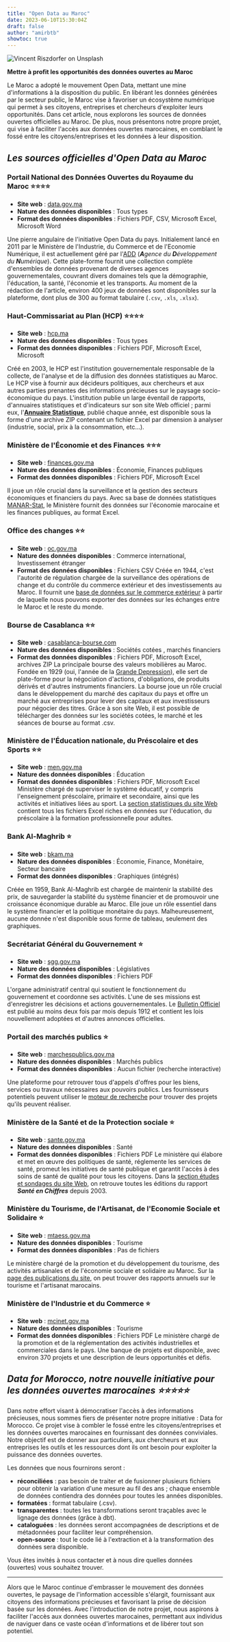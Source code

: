 ```yaml
---
title: "Open Data au Maroc"
date: 2023-06-10T15:30:04Z
draft: false
author: "amirbtb"
showtoc: true
---
```


![Vincent Riszdorfer on Unsplash](https://images.unsplash.com/photo-1541168350939-a118c5c13b4d?ixlib=rb-4.0.3&ixid=M3wxMjA3fDB8MHxwaG90by1wYWdlfHx8fGVufDB8fHx8fA%3D%3D&auto=format&fit=crop&w=2787&q=80)

**Mettre à profit les opportunités des données ouvertes au Maroc**

Le Maroc a adopté le mouvement Open Data, mettant une mine d'informations à la disposition du public. En libérant les données générées par le secteur public, le Maroc vise à favoriser un écosystème numérique qui permet à ses citoyens, entreprises et chercheurs d'exploiter leurs opportunités.
Dans cet article, nous explorons les sources de données ouvertes officielles au Maroc.
De plus, nous présentons notre propre projet, qui vise à faciliter l'accès aux données ouvertes marocaines, en comblant le fossé entre les citoyens/entreprises et les données à leur disposition.

## *Les sources officielles d'Open Data au Maroc*

### Portail National des Données Ouvertes du Royaume du Maroc ⭐⭐⭐⭐
- **Site web** : [data.gov.ma](https://www.data.gov.ma/)
- **Nature des données disponibles** : Tous types
- **Format des données disponibles** : Fichiers PDF, CSV, Microsoft Excel, Microsoft Word

Une pierre angulaire de l'initiative Open Data du pays. Initialement lancé en 2011 par le Ministère de l'Industrie, du Commerce et de l'Economie Numérique, il est actuellement géré par l'[ADD](https://www.add.gov.ma/) (***A**gence du **D**éveloppement du **N**umérique*).
Cette plate-forme fournit une collection complète d'ensembles de données provenant de diverses agences gouvernementales, couvrant divers domaines tels que la démographie, l'éducation, la santé, l'économie et les transports.
Au moment de la rédaction de l'article, environ 400 jeux de données sont disponibles sur la plateforme, dont plus de 300 au format tabulaire (`.csv`, `.xls`, `.xlsx`).


### Haut-Commissariat au Plan (HCP) ⭐⭐⭐⭐
- **Site web** : [hcp.ma](https://www.hcp.ma/)
- **Nature des données disponibles** : Tous types
- **Format des données disponibles** : Fichiers PDF, Microsoft Excel, Microsoft

Créé en 2003, le HCP est l'institution gouvernementale responsable de la collecte, de l'analyse et de la diffusion des données statistiques au Maroc. Le HCP vise à fournir aux décideurs politiques, aux chercheurs et aux autres parties prenantes des informations précieuses sur le paysage socio-économique du pays.
L'institution publie un large éventail de rapports, d'annuaires statistiques et d'indicateurs sur son site Web officiel ; parmi eux, l'[**Annuaire Statistique**](https://www.hcp.ma/downloads/?tag=Annuaires+statistiques+du+Maroc), publié chaque année, est disponible sous la forme d'une archive ZIP contenant un fichier Excel par dimension à analyser (industrie, social, prix à la consommation, etc…).


### Ministère de l'Économie et des Finances ⭐⭐⭐
- **Site web** : [finances.gov.ma](https://www.finances.gov.ma/)
- **Nature des données disponibles** : Économie, Finances publiques
- **Format des données disponibles** : Fichiers PDF, Microsoft Excel

Il joue un rôle crucial dans la surveillance et la gestion des secteurs économiques et financiers du pays.
Avec sa base de données statistiques [MANAR-Stat](https://manar.finances.gov.ma/), le Ministère fournit des données sur l'économie marocaine et les finances publiques, au format Excel.


### Office des changes ⭐⭐
- **Site web** : [oc.gov.ma](https://www.oc.gov.ma/)
- **Nature des données disponibles** : Commerce international, Investissement étranger
- **Format des données disponibles** : Fichiers CSV
Créée en 1944, c'est l'autorité de régulation chargée de la surveillance des opérations de change et du contrôle du commerce extérieur et des investissements au Maroc.
Il fournit une [base de données sur le commerce extérieur](https://services.oc.gov.ma/DataBase/CommerceExterieur) à partir de laquelle nous pouvons exporter des données sur les échanges entre le Maroc et le reste du monde.


### Bourse de Casablanca ⭐⭐
- **Site web** : [casablanca-bourse.com](https://www.casablanca-bourse.com/)
- **Nature des données disponibles** : Sociétés cotées , marchés financiers
- **Format des données disponibles** : Fichiers PDF, Microsoft Excel, archives ZIP
La principale bourse des valeurs mobilières au Maroc. Fondée en 1929 (oui, l'année de la [Grande Depression](https://fr.wikipedia.org/wiki/Grande_D%C3%A9pression)), elle sert de plate-forme pour la négociation d'actions, d'obligations, de produits dérivés et d'autres instruments financiers. La bourse joue un rôle crucial dans le développement du marché des capitaux du pays et offre un marché aux entreprises pour lever des capitaux et aux investisseurs pour négocier des titres.
Grâce à son site Web, il est possible de télécharger des données sur les sociétés cotées, le marché et les séances de bourse au format .csv.


### Ministère de l'Éducation nationale, du Préscolaire et des Sports ⭐⭐
- **Site web** : [men.gov.ma](https://www.men.gov.ma/)
- **Nature des données disponibles** : Éducation
- **Format des données disponibles** : Fichiers PDF, Microsoft Excel
Ministère chargé de superviser le système éducatif, y compris l'enseignement préscolaire, primaire et secondaire, ainsi que les activités et initiatives liées au sport.
La [section statistiques du site Web](https://www.men.gov.ma/Fr/Pages/Statistiques_syspedag.aspx) contient tous les fichiers Excel riches en données sur l'éducation, du préscolaire à la formation professionnelle pour adultes.


### Bank Al-Maghrib ⭐
- **Site web** : [bkam.ma](https://www.bkam.ma/)
- **Nature des données disponibles** : Économie, Finance, Monétaire, Secteur bancaire
- **Format des données disponibles** : Graphiques (intégrés)

Créée en 1959, Bank Al-Maghrib est chargée de maintenir la stabilité des prix, de sauvegarder la stabilité du système financier et de promouvoir une croissance économique durable au Maroc. Elle joue un rôle essentiel dans le système financier et la politique monétaire du pays.
Malheureusement, aucune donnée n'est disponible sous forme de tableau, seulement des graphiques.


### Secrétariat Général du Gouvernement ⭐
- **Site web** : [sgg.gov.ma](https://www.sgg.gov.ma/)
- **Nature des données disponibles** : Législatives
- **Format des données disponibles** : Fichiers PDF

L'organe administratif central qui soutient le fonctionnement du gouvernement et coordonne ses activités.
L'une de ses missions est d'enregistrer les décisions et actions gouvernementales.
Le [Bulletin Officiel](http://www.sgg.gov.ma/BulletinOfficiel.aspx) est publié au moins deux fois par mois depuis 1912 et contient les lois nouvellement adoptées et d'autres annonces officielles.


### Portail des marchés publics ⭐
- **Site web** : [marchespublics.gov.ma](https://www.marchespublics.gov.ma/)
- **Nature des données disponibles** : Marchés publics
- **Format des données disponibles** : Aucun fichier (recherche interactive)

Une plateforme pour retrouver tous d'appels d'offres pour les biens, services ou travaux nécessaires aux pouvoirs publics.
Les fournisseurs potentiels peuvent utiliser le [moteur de recherche](https://www.marchespublics.gov.ma/index.php?page=entreprise.EntrepriseAdvancedSearch&AllAnn) pour trouver des projets qu'ils peuvent réaliser.


### Ministère de la Santé et de la Protection sociale ⭐
- **Site web** : [sante.gov.ma](https://www.sante.gov.ma/)
- **Nature des données disponibles** : Santé
- **Format des données disponibles** : Fichiers PDF
Le ministère qui élabore et met en œuvre des politiques de santé, réglemente les services de santé, promeut les initiatives de santé publique et garantit l'accès à des soins de santé de qualité pour tous les citoyens.
Dans la [section études et sondages du site Web](https://www.sante.gov.ma/Publications/Etudes_enquete/Pages/default.aspx), on retrouve toutes les éditions du rapport ***Santé en Chiffres*** depuis 2003.


### Ministère du Tourisme, de l'Artisanat, de l'Economie Sociale et Solidaire ⭐
- **Site web** : [mtaess.gov.ma](https://mtaess.gov.ma/)
- **Nature des données disponibles** : Tourisme
- **Format des données disponibles** : Pas de fichiers

Le ministère chargé de la promotion et du développement du tourisme, des activités artisanales et de l'économie sociale et solidaire au Maroc.
Sur la [page des publications du site](https://mtaess.gov.ma/fr/artisanat/chiffres-cles/publications), on peut trouver des rapports annuels sur le tourisme et l'artisanat marocains.


### Ministère de l'Industrie et du Commerce ⭐
- **Site web** : [mcinet.gov.ma](https://www.mcinet.gov.ma/)
- **Nature des données disponibles** : Tourisme
- **Format des données disponibles** : Fichiers PDF
Le ministère chargé de la promotion et de la réglementation des activités industrielles et commerciales dans le pays.
Une banque de projets est disponible, avec environ 370 projets et une description de leurs opportunités et défis.

## *Data for Morocco, notre nouvelle initiative pour les données ouvertes marocaines ⭐⭐⭐⭐⭐*

Dans notre effort visant à démocratiser l'accès à des informations précieuses, nous sommes fiers de présenter notre propre initiative : Data for Morocco.
Ce projet vise à combler le fossé entre les citoyens/entreprises et les données ouvertes marocaines en fournissant des données conviviales. Notre objectif est de donner aux particuliers, aux chercheurs et aux entreprises les outils et les ressources dont ils ont besoin pour exploiter la puissance des données ouvertes.

Les données que nous fournirons seront :
- **réconciliées** : pas besoin de traiter et de fusionner plusieurs fichiers pour obtenir la variation d'une mesure au fil des ans ; chaque ensemble de données contiendra des données pour toutes les années disponibles.
- **formatées** : format tabulaire (.csv).
- **transparentes** : toutes les transformations seront traçables avec le lignage des données (grâce à dbt).
- **cataloguées** : les données seront accompagnées de descriptions et de métadonnées pour faciliter leur compréhension.
- **open-source** : tout le code lié à l'extraction et à la transformation des données sera disponible.

Vous êtes invités à nous contacter et à nous dire quelles données (ouvertes) vous souhaitez trouver.

---

Alors que le Maroc continue d'embrasser le mouvement des données ouvertes, le paysage de l'information accessible s'élargit, fournissant aux citoyens des informations précieuses et favorisant la prise de décision basée sur les données.
Avec l'introduction de notre projet, nous aspirons à faciliter l'accès aux données ouvertes marocaines, permettant aux individus de naviguer dans ce vaste océan d'informations et de libérer tout son potentiel.